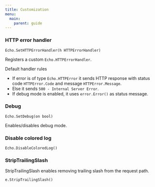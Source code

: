 ```yaml
---
title: Customization
menu:
  main:
    parent: guide
---
```


### HTTP error handler

`Echo.SetHTTPErrorHandler(h HTTPErrorHandler)`

Registers a custom `Echo.HTTPErrorHandler`.

Default handler rules

- If error is of type `Echo.HTTPError` it sends HTTP response with status code `HTTPError.Code`
and message `HTTPError.Message`.
- Else it sends `500 - Internal Server Error`.
- If debug mode is enabled, it uses `error.Error()` as status message.

### Debug

`Echo.SetDebug(on bool)`

Enables/disables debug mode.

### Disable colored log

`Echo.DisableColoredLog()`

### StripTrailingSlash

StripTrailingSlash enables removing trailing slash from the request path.

`e.StripTrailingSlash()`
